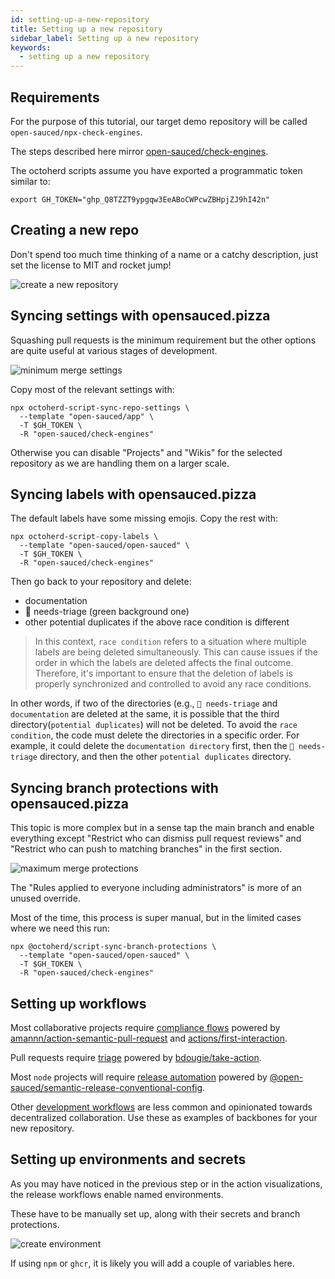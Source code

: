 ```yaml
---
id: setting-up-a-new-repository
title: Setting up a new repository
sidebar_label: Setting up a new repository
keywords:
  - setting up a new repository
---
```



## Requirements

For the purpose of this tutorial, our target demo repository will be called `open-sauced/npx-check-engines`.

The steps described here mirror [open-sauced/check-engines](https://github.com/open-sauced/check-engines).

The octoherd scripts assume you have exported a programmatic token similar to:

```shell
export GH_TOKEN="ghp_Q8TZZT9ypgqw3EeABoCWPcwZBHpjZJ9hI42n"
```

## Creating a new repo

Don't spend too much time thinking of a name or a catchy description, just set the license to MIT and rocket jump!

![create a new repository](../../static/img/contributing-maintainers-create-repository.png)

## Syncing settings with opensauced.pizza

Squashing pull requests is the minimum requirement but the other options are quite useful at various stages of development.

![minimum merge settings](../../static/img/contributing-maintainers-merge-settings.png)

Copy most of the relevant settings with:

```shell
npx octoherd-script-sync-repo-settings \
  --template "open-sauced/app" \
  -T $GH_TOKEN \
  -R "open-sauced/check-engines"
```
Otherwise you can disable "Projects" and "Wikis" for the selected repository as we are handling them on a larger scale.

## Syncing labels with opensauced.pizza

The default labels have some missing emojis. Copy the rest with:

```shell
npx octoherd-script-copy-labels \
  --template "open-sauced/open-sauced" \
  -T $GH_TOKEN \
  -R "open-sauced/check-engines"
```
Then go back to your repository and delete:
- documentation
- 👀 needs-triage (green background one)
- other potential duplicates if the above race condition is different

> In this context, `race condition` refers to a situation where multiple labels are being deleted simultaneously. This can cause issues if the order in which the labels are deleted affects the final outcome. Therefore, it's important to ensure that the deletion of labels is properly synchronized and controlled to avoid any race conditions.

In other words, if two of the directories (e.g., `👀 needs-triage` and `documentation` are deleted at the same, it is possible that the third directory(`potential duplicates`) will not be deleted.
To avoid the `race condition`, the code must delete the directories in a specific order. For example, it could delete the `documentation directory` first, then the `👀 needs-triage` directory, and then the other `potential duplicates` directory.

## Syncing branch protections with opensauced.pizza

This topic is more complex but in a sense tap the main branch and enable
everything except "Restrict who can dismiss pull request reviews" and "Restrict who can push to matching branches" in the first section.

![maximum merge protections](../../static/img/contributing-maintainers-merge-protections.png)

The "Rules applied to everyone including administrators" is more of an unused override.

Most of the time, this process is super manual, but in the limited cases where we need this run:

```shell
npx @octoherd/script-sync-branch-protections \
  --template "open-sauced/open-sauced" \
  -T $GH_TOKEN \
  -R "open-sauced/check-engines"
```

## Setting up workflows

Most collaborative projects require [compliance flows](https://github.com/open-sauced/open-sauced/blob/main/.github/workflows/compliance.yml) powered by [amannn/action-semantic-pull-request](https://github.com/amannn/action-semantic-pull-request) and [actions/first-interaction](https://github.com/actions/first-interaction).

Pull requests require [triage](https://github.com/open-sauced/open-sauced/blob/main/.github/workflows/triage.yml) powered by [bdougie/take-action](https://github.com/bdougie/take-action).

Most `node` projects will require [release automation](https://github.com/open-sauced/open-sauced/blob/main/.github/workflows/release.yml) powered by [@open-sauced/semantic-release-conventional-config](https://github.com/open-sauced/semantic-release-conventional-config).

Other [development workflows](https://github.com/open-sauced/open-sauced/tree/main/.github/workflows) are less common and opinionated towards decentralized collaboration. Use these as examples of backbones for your new repository.

## Setting up environments and secrets

As you may have noticed in the previous step or in the action visualizations, the release workflows enable named environments.

These have to be manually set up, along with their secrets and branch protections.

![create environment](../../static/img/contributing-maintainers-env.png)

If using `npm` or `ghcr`, it is likely you will add a couple of variables here.
